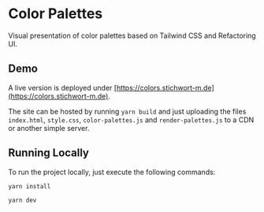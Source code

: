 # Color Palettes

Visual presentation of color palettes based on Tailwind CSS and Refactoring UI.

## Demo

A live version is deployed under [https://colors.stichwort-m.de](https://colors.stichwort-m.de).

The site can be hosted by running `yarn build` and just uploading the files `index.html`, `style.css`, `color-palettes.js` and `render-palettes.js` to a CDN or another simple server.

## Running Locally

To run the project locally, just execute the following commands:

```
yarn install
```

```
yarn dev
```
